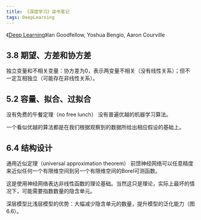 ```yaml
---
title: 《深度学习》读书笔记
tags: DeepLearning
---
```


《[Deep Learning](http://www.deeplearningbook.org/)》Ian Goodfellow, Yoshua Bengio, Aaron Courville


## 3.8 期望、方差和协方差

独立变量和不相关变量：协方差为0，表示两变量不相关（没有线性关系）；但不一定互相独立（可能存在非线性关系）。

## 5.2 容量、拟合、过拟合

没有免费的午餐定理（no free lunch） 没有普遍优越的机器学习算法。

一个看似优越的算法都是在我们根据观察到的数据所给出相应假设的基础上。

## 6.4 结构设计

通用近似定理（universal approximation theorem） 前馈神经网络可以任意精度来近似任何一个有限维空间到另一个有限维空间的Borel可测函数。

这是使用神经网络表达非线性函数的理论基础。当然这只是理论，实际上最坏的情况下，可能需要指数数量的隐含单元。

深层模型比浅层模型的优势：大幅减少隐含单元的数量，提升模型的泛化能力（图6.6）。

